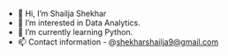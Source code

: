 - 👋 Hi, I’m Shailja Shekhar 
- 👀 I’m interested in Data Analytics. 
- 🌱 I’m currently learning Python. 
- 📫 Contact information -
     @shekharshailja9@gmail.com
  

<!---
Shailja-2/Shailja-2 is a ✨ special ✨ repository because its `README.md` (this file) appears on your GitHub profile.
You can click the Preview link to take a look at your changes.
--->
